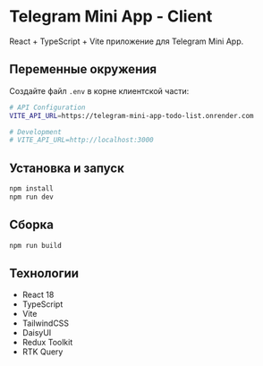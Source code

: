 # Telegram Mini App - Client

React + TypeScript + Vite приложение для Telegram Mini App.

## Переменные окружения

Создайте файл `.env` в корне клиентской части:

```bash
# API Configuration
VITE_API_URL=https://telegram-mini-app-todo-list.onrender.com

# Development
# VITE_API_URL=http://localhost:3000
```

## Установка и запуск

```bash
npm install
npm run dev
```

## Сборка

```bash
npm run build
```

## Технологии

- React 18
- TypeScript
- Vite
- TailwindCSS
- DaisyUI
- Redux Toolkit
- RTK Query
